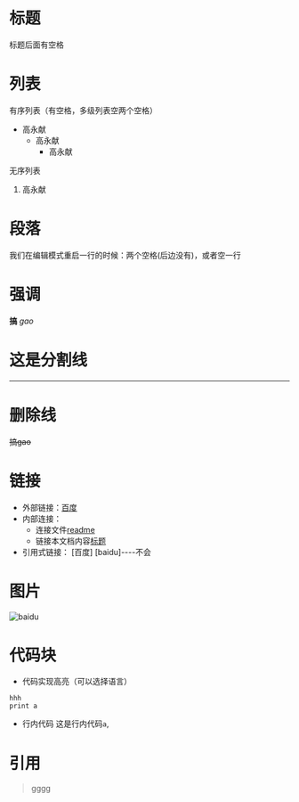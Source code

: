 # 标题
标题后面有空格
# 列表
有序列表（有空格，多级列表空两个空格） 
* 高永献
  * 高永献
    * 高永献

无序列表
1. 高永献

# 段落
我们在编辑模式重启一行的时候：两个空格(后边没有)，或者空一行

# 强调
**搞**  *gao*

# 这是分割线
***
# 删除线
~~搞gao~~

# 链接
* 外部链接：[百度](https://www.baidu.com)
* 内部连接：
  * 连接文件[readme](README.md)
  * 链接本文档内容[标题](README.md#标题)
* 引用式链接： [百度] [baidu]----不会



# 图片
![baidu](https://www.baidu.com/img/baidu_jgylogo3.gif)

# 代码块

* 代码实现高亮（可以选择语言）
```pyhton
hhh
print a
```

* 行内代码
这是行内代码`a`,

# 引用
>gggg


